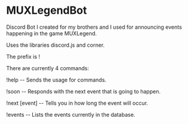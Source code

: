 # MUXLegendBot
Discord Bot I created for my brothers and I used for announcing events happening in the game MUXLegend.

Uses the libraries discord.js and corner.




The prefix is !

There are currently 4 commands:

!help -- Sends the usage for commands.

!soon -- Responds with the next event that is going to happen.

!next [event] -- Tells you in how long the event will occur.

!events -- Lists the events currently in the database.

